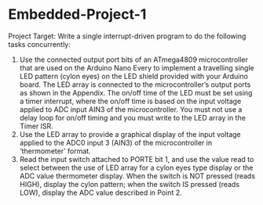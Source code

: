 # Embedded-Project-1
Project Target:
Write a single interrupt-driven program to do the following tasks concurrently:
1.	Use the connected output port bits of an ATmega4809 microcontroller that are used on the Arduino Nano Every to implement a travelling single LED pattern (cylon eyes) on the LED shield provided with your Arduino board. The LED array is connected to the microcontroller’s output ports as shown in the Appendix. The on/off time of the LED must be set using a timer interrupt, where the on/off time is based on the input voltage applied to ADC input AIN3 of the microcontroller. You must not use a delay loop for on/off timing and you must write to the LED array in the Timer ISR.
2.	Use the LED array to provide a graphical display of the input voltage applied to the ADC0 input 3 (AIN3) of the microcontroller in ‘thermometer’ format.
3.	Read the input switch attached to PORTE bit 1, and use the value read to select between the use of LED array for a cylon eyes type display or the ADC value thermometer display. When the switch is NOT pressed (reads HIGH), display the cylon pattern; when the switch IS pressed (reads LOW), display the ADC value described in Point 2.
